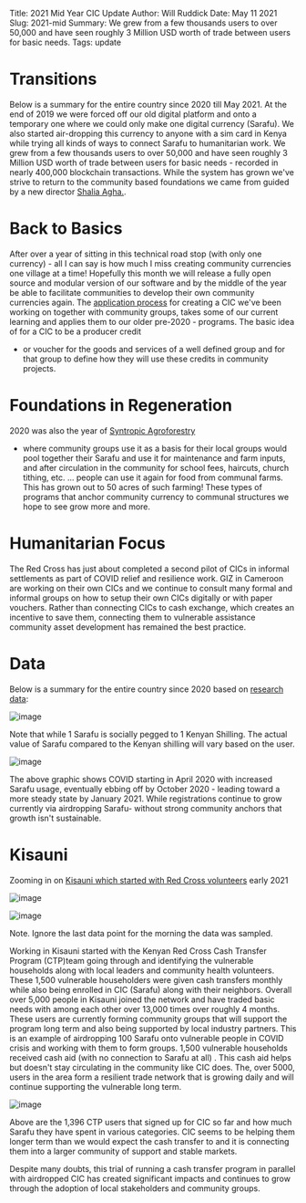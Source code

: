 Title: 2021 Mid Year CIC Update
Author: Will Ruddick
Date: May 11 2021
Slug: 2021-mid
Summary: We grew from a few thousands users to over 50,000 and have seen roughly 3 Million USD worth of trade between users for basic needs.
Tags: update

# Transitions

Below is a summary for the entire country since 2020 till May 2021. At
the end of 2019 we were forced off our old digital platform and onto a
temporary one where we could only make one digital currency (Sarafu). We
also started air-dropping this currency to anyone with a sim card in
Kenya while trying all kinds of ways to connect Sarafu to humanitarian
work. We grew from a few thousands users to over 50,000 and have seen
roughly 3 Million USD worth of trade between users for basic needs -
recorded in nearly 400,000 blockchain transactions. While the system has
grown we've strive to return to the community based foundations we came
from guided by a new director [Shalia
Agha.](https://www.grassrootseconomics.org/post/grassroots-economics-has-a-new-director-shaila-agha).

# Back to Basics

After over a year of sitting in this technical road stop (with only one
currency) - all I can say is how much I miss creating community
currencies one village at a time! Hopefully this month we will release a
fully open source and modular version of our software and by the middle
of the year be able to facilitate communities to develop their own
community currencies again. The [application
process](https://docs.google.com/document/d/1KdHyAoVwuookcb2ZZgoNiXBUkKSWQJO9ENQjvkF6luc/edit?usp=sharing)
for creating a CIC we've been working on together with community
groups, takes some of our current learning and applies them to our older
pre-2020 - programs. The basic idea of for a CIC to be a producer credit

- or voucher for the goods and services of a well defined group and for
  that group to define how they will use these credits in community
  projects.

# Foundations in Regeneration

2020 was also the year of [Syntropic
Agroforestry](https://www.grassrootseconomics.org/post/regenerative-mustard-seeds)

- where community groups use it as a basis for their local groups would
  pool together their Sarafu and use it for maintenance and farm inputs,
  and after circulation in the community for school fees, haircuts, church
  tithing, etc. ... people can use it again for food from communal farms.
  This has grown out to 50 acres of such farming! These types of programs
  that anchor community currency to communal structures we hope to see
  grow more and more.

# Humanitarian Focus

The Red Cross has just about completed a second pilot of CICs in
informal settlements as part of COVID relief and resilience work. GIZ in
Cameroon are working on their own CICs and we continue to consult many
formal and informal groups on how to setup their own CICs digitally or
with paper vouchers. Rather than connecting CICs to cash exchange, which
creates an incentive to save them, connecting them to vulnerable
assistance community asset development has remained the best practice.

# Data

Below is a summary for the entire country since 2020 based on [research
data](http://grassrootseconomics.org/research):

![image](/images/blog/2021-mid1.webp)

Note that while 1 Sarafu is socially pegged to 1 Kenyan Shilling. The
actual value of Sarafu compared to the Kenyan shilling will vary based
on the user.

![image](/images/blog/2021-mid82.webp)

The above graphic shows COVID starting in April 2020 with increased
Sarafu usage, eventually ebbing off by October 2020 - leading toward a
more steady state by January 2021. While registrations continue to grow
currently via airdropping Sarafu- without strong community anchors that
growth isn't sustainable.

# Kisauni

Zooming in on [Kisauni which started with Red Cross
volunteers](https://www.grassrootseconomics.org/post/red-cross-and-kisauni-community-currency)
early 2021

![image](/images/blog/2021-mid112.webp)

![image](/images/blog/2021-mid123.webp)

Note. Ignore the last data point for the morning the data was sampled.

Working in Kisauni started with the Kenyan Red Cross Cash Transfer
Program (CTP)team going through and identifying the vulnerable
households along with local leaders and community health volunteers.
These 1,500 vulnerable householders were given cash transfers monthly
while also being enrolled in CIC (Sarafu) along with their neighbors.
Overall over 5,000 people in Kisauni joined the network and have traded
basic needs with among each other over 13,000 times over roughly 4
months. These users are currently forming community groups that will
support the program long term and also being supported by local industry
partners. This is an example of airdropping 100 Sarafu onto vulnerable
people in COVID crisis and working with them to form groups. 1,500
vulnerable households received cash aid (with no connection to Sarafu at
all) . This cash aid helps but doesn't stay circulating in the
community like CIC does. The, over 5000, users in the area form a
resilient trade network that is growing daily and will continue
supporting the vulnerable long term.

![image](/images/blog/2021-mid144.webp)

Above are the 1,396 CTP users that signed up for CIC so far and how much
Sarafu they have spent in various categories. CIC seems to be helping
them longer term than we would expect the cash transfer to and it is
connecting them into a larger community of support and stable markets.

Despite many doubts, this trial of running a cash transfer program in
parallel with airdropped CIC has created significant impacts and
continues to grow through the adoption of local stakeholders and
community groups.
